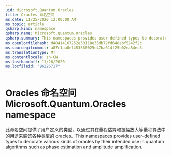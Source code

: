 ```yaml
---
uid: Microsoft.Quantum.Oracles
title: Oracles 命名空间
ms.date: 11/25/2020 12:00:00 AM
ms.topic: article
qsharp.kind: namespace
qsharp.name: Microsoft.Quantum.Oracles
qsharp.summary: This namespaces provides user-defined types to decorate various kinds of oracles by their intended use in quantum algorithms such as phase estimation and amplitude amplification.
ms.openlocfilehash: d48414167252e30118e33db72fd648ebf5242f2c
ms.sourcegitcommit: a87c1aa8e7453360025e47ba614f25b02ea84ec3
ms.translationtype: MT
ms.contentlocale: zh-CN
ms.lasthandoff: 11/26/2020
ms.locfileid: "96226717"
---
```

# <a name="microsoftquantumoracles-namespace"></a><span data-ttu-id="91767-102">Oracles 命名空间</span><span class="sxs-lookup"><span data-stu-id="91767-102">Microsoft.Quantum.Oracles namespace</span></span>

<span data-ttu-id="91767-103">此命名空间提供了用户定义的类型，以通过其在量程估算和振幅放大等量程算法中的用途来装饰各种类型的 oracles。</span><span class="sxs-lookup"><span data-stu-id="91767-103">This namespaces provides user-defined types to decorate various kinds of oracles by their intended use in quantum algorithms such as phase estimation and amplitude amplification.</span></span>

